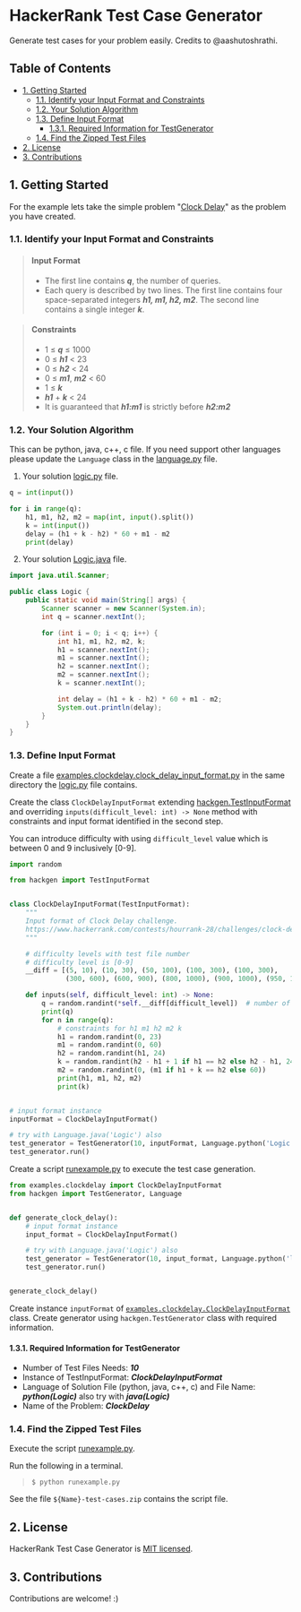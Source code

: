 # HackerRank Test Case Generator

Generate test cases for your problem easily. Credits to @aashutoshrathi.

## Table of Contents

- [1. Getting Started](#1-getting-started)
  - [1.1. Identify your Input Format and Constraints](#11-identify-your-input-format-and-constraints)
  - [1.2. Your Solution Algorithm](#12-your-solution-algorithm)
  - [1.3. Define Input Format](#13-define-input-format)
    - [1.3.1. Required Information for TestGenerator](#131-required-information-for-testgenerator)
  - [1.4. Find the Zipped Test Files](#14-find-the-zipped-test-files)
- [2. License](#2-license)
- [3. Contributions](#3-contributions)

## 1. Getting Started

For the example lets take the simple problem "[Clock Delay](https://www.hackerrank.com/contests/hourrank-28/challenges/clock-delay)" as the problem you have created.

### 1.1. Identify your Input Format and Constraints

> #### Input Format
> - The first line contains ***q***, the number of queries.
> - Each query is described by two lines. The first line contains four space-separated integers ***h1, m1, h2, m2***. The second line contains a single integer ***k***.

> #### Constraints
> - 1 ≤ ***q*** ≤ 1000
> - 0 ≤ ***h1*** < 23
> - 0 ≤ ***h2*** < 24
> - 0 ≤ ***m1***, ***m2*** < 60
> - 1 ≤ ***k***
> - ***h1*** + ***k*** < 24
> - It is guaranteed that ***h1:m1*** is strictly before ***h2:m2***

### 1.2. Your Solution Algorithm

This can be python, java, c++, c file. If you need support other languages please update the `Language` class in the [language.py](hackgen/language.py) file.

1. Your solution [logic.py](examples/clockdelay/logic.py) file.

```py
q = int(input())

for i in range(q):
    h1, m1, h2, m2 = map(int, input().split())
    k = int(input())
    delay = (h1 + k - h2) * 60 + m1 - m2
    print(delay)
```

2. Your solution [Logic.java](examples/clockdelay/Logic.java) file.

```java
import java.util.Scanner;

public class Logic {
    public static void main(String[] args) {
        Scanner scanner = new Scanner(System.in);
        int q = scanner.nextInt();

        for (int i = 0; i < q; i++) {
            int h1, m1, h2, m2, k;
            h1 = scanner.nextInt();
            m1 = scanner.nextInt();
            h2 = scanner.nextInt();
            m2 = scanner.nextInt();
            k = scanner.nextInt();

            int delay = (h1 + k - h2) * 60 + m1 - m2;
            System.out.println(delay);
        }
    }
}
```

### 1.3. Define Input Format

Create a file [examples.clockdelay.clock_delay_input_format.py](examples/clockdelay/clock_delay_input_format.py) in the same directory the [logic.py](examples/clockdelay/logic.py) file contains.

Create the class `ClockDelayInputFormat` extending [hackgen.TestInputFormat](hackgen/test_input_format.py) and overriding `inputs(difficult_level: int) -> None` method with constraints and input format identified in the second step.

You can introduce difficulty with using `difficult_level` value which is between 0 and 9 inclusively [0-9].

```py
import random

from hackgen import TestInputFormat


class ClockDelayInputFormat(TestInputFormat):
    """
    Input format of Clock Delay challenge.
    https://www.hackerrank.com/contests/hourrank-28/challenges/clock-delay
    """

    # difficulty levels with test file number
    # difficulty level is [0-9]
    __diff = [(5, 10), (10, 30), (50, 100), (100, 300), (100, 300),
              (300, 600), (600, 900), (800, 1000), (900, 1000), (950, 1000)]

    def inputs(self, difficult_level: int) -> None:
        q = random.randint(*self.__diff[difficult_level])  # number of test cases
        print(q)
        for n in range(q):
            # constraints for h1 m1 h2 m2 k
            h1 = random.randint(0, 23)
            m1 = random.randint(0, 60)
            h2 = random.randint(h1, 24)
            k = random.randint(h2 - h1 + 1 if h1 == h2 else h2 - h1, 24 - h1)
            m2 = random.randint(0, (m1 if h1 + k == h2 else 60))
            print(h1, m1, h2, m2)
            print(k)


# input format instance
inputFormat = ClockDelayInputFormat()

# try with Language.java('Logic') also
test_generator = TestGenerator(10, inputFormat, Language.python('Logic'), "ClockDelay")
test_generator.run()

```

Create a script [runexample.py](runexample.py) to execute the test case generation.

```py
from examples.clockdelay import ClockDelayInputFormat
from hackgen import TestGenerator, Language


def generate_clock_delay():
    # input format instance
    input_format = ClockDelayInputFormat()

    # try with Language.java('Logic') also
    test_generator = TestGenerator(10, input_format, Language.python('logic'), "ClockDelay")
    test_generator.run()


generate_clock_delay()
```

Create instance `inputFormat` of [`examples.clockdelay.ClockDelayInputFormat`](examples/clockdelay/clock_delay_input_format.py) class. Create generator using `hackgen.TestGenerator` class with required information.

#### 1.3.1. Required Information for TestGenerator

- Number of Test Files Needs: ***10***
- Instance of TestInputFormat: ***ClockDelayInputFormat***
- Language of Solution File (python, java, c++, c) and File Name: ***python(Logic)*** also try with ***java(Logic)***
- Name of the Problem: ***ClockDelay***

### 1.4. Find the Zipped Test Files

Execute the script [runexample.py](runexample.py).

Run the following in a terminal.
>`$ python runexample.py`

See the file `${Name}-test-cases.zip` contains the script file.

## 2. License

HackerRank Test Case Generator is [MIT licensed](./LICENSE).

## 3. Contributions

Contributions are welcome! :)